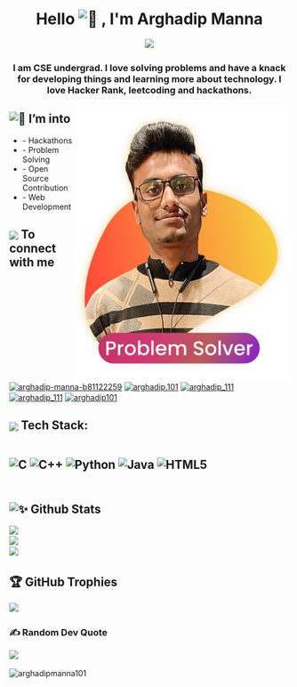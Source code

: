 <h1 align="center">Hello <picture>
  <source srcset="https://fonts.gstatic.com/s/e/notoemoji/latest/1f44b/512.webp" type="image/webp">
  <img src="https://fonts.gstatic.com/s/e/notoemoji/latest/1f44b/512.gif" alt="👋" width="32" height="32">
</picture>, I'm Arghadip Manna</h1>

<p align="center" ><img 
 src="https://user-images.githubusercontent.com/22797857/90096358-dba16400-dd54-11ea-8e44-e181ada72661.gif" width="40%"/></p>


<h3 align="center">I am  CSE undergrad. I love solving problems and have a knack for developing things and learning more about technology. I love Hacker Rank, leetcoding and hackathons.</h3>

<img align="right" alt = "Problem Solver" width = "390" src ="arghadip_dp.png">

<h2> <picture>
  <source srcset="https://fonts.gstatic.com/s/e/notoemoji/latest/1f331/512.webp" type="image/webp">
  <img src="https://fonts.gstatic.com/s/e/notoemoji/latest/1f331/512.gif" alt="🌱" width="32" height="32">
</picture>I’m into</h2>
<ul>
  <li>- Hackathons </li>
<li>- Problem Solving </li>
<li>- Open Source Contribution </li>
<li>- Web Development</li>
</ul>

<h2><img src="https://emojis.slackmojis.com/emojis/images/1579216111/7550/pikachu_wave.gif?1579216111" align="center"
                width="28" /> To connect with me</h2>

<p align="left">
<a href="https://linkedin.com/in/arghadip-manna-b81122259" target="blank"><img align="center" src="https://raw.githubusercontent.com/rahuldkjain/github-profile-readme-generator/master/src/images/icons/Social/linked-in-alt.svg" alt="arghadip-manna-b81122259" height="30" width="40" /></a>
<a href="https://instagram.com/arghadip.101" target="blank"><img align="center" src="https://raw.githubusercontent.com/rahuldkjain/github-profile-readme-generator/master/src/images/icons/Social/instagram.svg" alt="arghadip.101" height="30" width="40" /></a>
<a href="https://www.hackerrank.com/arghadip_111" target="blank"><img align="center" src="https://raw.githubusercontent.com/rahuldkjain/github-profile-readme-generator/master/src/images/icons/Social/hackerrank.svg" alt="arghadip_111" height="30" width="40" /></a>
<a href="https://www.leetcode.com/arghadip_111" target="blank"><img align="center" src="https://raw.githubusercontent.com/rahuldkjain/github-profile-readme-generator/master/src/images/icons/Social/leet-code.svg" alt="arghadip_111" height="30" width="40" /></a>
<a href="https://auth.geeksforgeeks.org/user/arghadip101" target="blank"><img align="center" src="https://raw.githubusercontent.com/rahuldkjain/github-profile-readme-generator/master/src/images/icons/Social/geeks-for-geeks.svg" alt="arghadip101" height="30" width="40" /></a>
</p>
<summary><h2><img src="https://emojis.slackmojis.com/emojis/images/1471045839/793/computerrage.gif?1471045839" align="center"
                width="28" />
Tech Stack:
<br><br>
 
![C](https://img.shields.io/badge/c-%2300599C.svg?style=for-the-badge&logo=c&logoColor=white) ![C++](https://img.shields.io/badge/c++-%2300599C.svg?style=for-the-badge&logo=c%2B%2B&logoColor=white) ![Python](https://img.shields.io/badge/python-3670A0?style=for-the-badge&logo=python&logoColor=ffdd54) ![Java](https://img.shields.io/badge/java-%23ED8B00.svg?style=for-the-badge&logo=java&logoColor=white) ![HTML5](https://img.shields.io/badge/html5-%23E34F26.svg?style=for-the-badge&logo=html5&logoColor=white)
<br><br>

<h2><picture>
  <source srcset="https://fonts.gstatic.com/s/e/notoemoji/latest/2728/512.webp" type="image/webp">
  <img src="https://fonts.gstatic.com/s/e/notoemoji/latest/2728/512.gif" alt="✨" width="32" height="32">
</picture> Github Stats</h2>

![](https://github-readme-stats.vercel.app/api?username=arghadipmanna101&theme=dark&hide_border=false&include_all_commits=true&count_private=true)<br/>
![](https://github-readme-streak-stats.herokuapp.com/?user=arghadipmanna101&theme=dark&hide_border=false)<br/>
![](https://github-readme-stats.vercel.app/api/top-langs/?username=arghadipmanna101&theme=dark&hide_border=false&include_all_commits=true&count_private=true&layout=compact)

## 🏆 GitHub Trophies
![](https://github-profile-trophy.vercel.app/?username=arghadipmanna101&theme=radical&no-frame=false&no-bg=true&margin-w=4)

### ✍️ Random Dev Quote
![](https://quotes-github-readme.vercel.app/api?type=horizontal&theme=radical)



<!-- Proudly created with GPRM ( https://gprm.itsvg.in ) -->


<p align="left"> <img src="https://komarev.com/ghpvc/?username=arghadipmanna101&label=Profile%20views&color=00ff6e&style=flat" alt="arghadipmanna101" /> </p>
